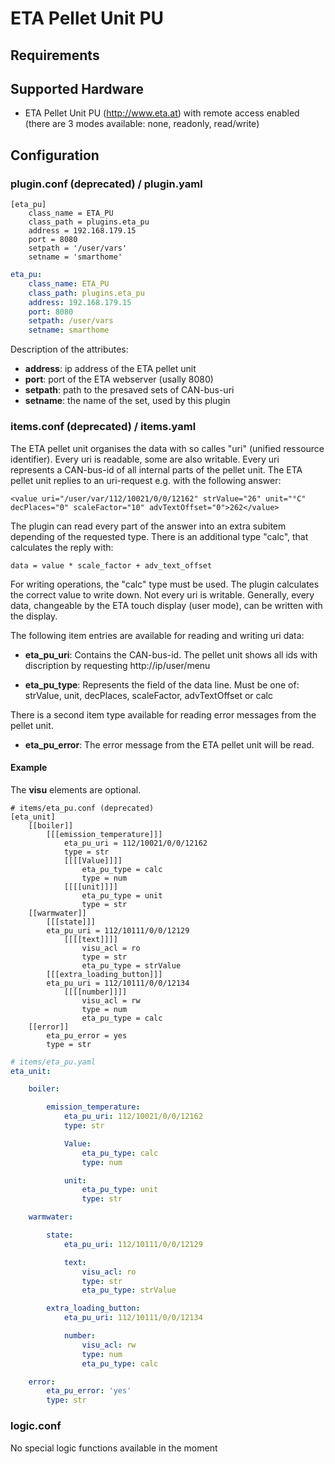 # ETA Pellet Unit PU

## Requirements

## Supported Hardware

* ETA Pellet Unit PU (http://www.eta.at) with remote access enabled (there are 3 modes available: none, readonly, read/write)

## Configuration
### plugin.conf (deprecated) / plugin.yaml

```
[eta_pu]
    class_name = ETA_PU
    class_path = plugins.eta_pu
    address = 192.168.179.15
    port = 8080
    setpath = '/user/vars'
    setname = 'smarthome'
```

```yaml
eta_pu:
    class_name: ETA_PU
    class_path: plugins.eta_pu
    address: 192.168.179.15
    port: 8080
    setpath: /user/vars
    setname: smarthome
```

Description of the attributes:

* __address__: ip address of the ETA pellet unit
* __port__: port of the ETA webserver (usally 8080)
* __setpath__: path to the presaved sets of CAN-bus-uri
* __setname__: the name of the set, used by this plugin

### items.conf (deprecated) / items.yaml

The ETA pellet unit organises the data with so calles "uri" (unified ressource identifier). Every uri is readable, some are also writable.
Every uri represents a CAN-bus-id of all internal parts of the pellet unit.
The ETA pellet unit replies to an uri-request e.g. with the following answer:

```
<value uri="/user/var/112/10021/0/0/12162" strValue="26" unit="°C" decPlaces="0" scaleFactor="10" advTextOffset="0">262</value>
```

The plugin can read every part of the answer into an extra subitem depending of the requested type. There is an additional type "calc", that calculates the reply with:

```
data = value * scale_factor + adv_text_offset
```

For writing operations, the "calc" type must be used. The plugin calculates the correct value to write down. Not every uri is writable. Generally, every data, changeable by the ETA touch display (user mode), can be written with the display.

The following item entries are available for reading and writing uri data:

* __eta_pu_uri__: Contains the CAN-bus-id. The pellet unit shows all ids with discription by requesting http://ip/user/menu

* __eta_pu_type__: Represents the field of the data line. Must be one of: strValue, unit, decPlaces, scaleFactor, advTextOffset or calc

There is a second item type available for reading error messages from the pellet unit.

* __eta_pu_error__: The error message from the ETA pellet unit will be read.


#### Example

The __visu__ elements are optional.

```
# items/eta_pu.conf (deprecated)
[eta_unit]
    [[boiler]]
        [[[emission_temperature]]]
            eta_pu_uri = 112/10021/0/0/12162
            type = str
            [[[[Value]]]]
                eta_pu_type = calc
                type = num
            [[[[unit]]]]
                eta_pu_type = unit
                type = str
    [[warmwater]]
        [[[state]]]
        eta_pu_uri = 112/10111/0/0/12129
            [[[[text]]]]
                visu_acl = ro
                type = str
                eta_pu_type = strValue
        [[[extra_loading_button]]]
        eta_pu_uri = 112/10111/0/0/12134
            [[[[number]]]]
                visu_acl = rw
                type = num
                eta_pu_type = calc
    [[error]]
        eta_pu_error = yes
        type = str
```

```yaml
# items/eta_pu.yaml
eta_unit:

    boiler:

        emission_temperature:
            eta_pu_uri: 112/10021/0/0/12162
            type: str

            Value:
                eta_pu_type: calc
                type: num

            unit:
                eta_pu_type: unit
                type: str

    warmwater:

        state:
            eta_pu_uri: 112/10111/0/0/12129

            text:
                visu_acl: ro
                type: str
                eta_pu_type: strValue

        extra_loading_button:
            eta_pu_uri: 112/10111/0/0/12134

            number:
                visu_acl: rw
                type: num
                eta_pu_type: calc

    error:
        eta_pu_error: 'yes'
        type: str
```

### logic.conf

No special logic functions available in the moment


